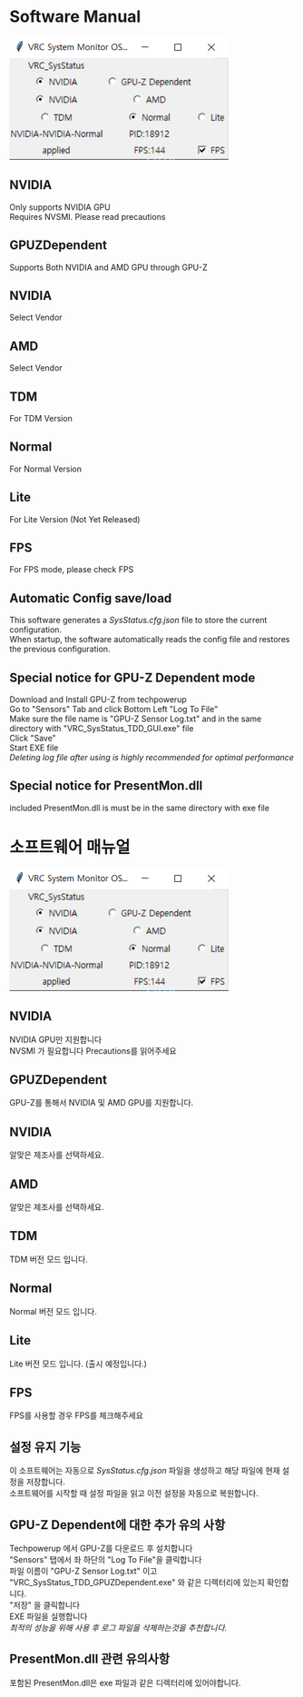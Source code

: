 # Software Manual
![](./ManualAssets/OSCSoftware2.png)
## NVIDIA
Only supports NVIDIA GPU\
Requires NVSMI. Please read precautions
## GPUZDependent
Supports Both NVIDIA and AMD GPU through GPU-Z
## NVIDIA
Select Vendor
## AMD
Select Vendor
## TDM
For TDM Version
## Normal
For Normal Version
## Lite
For Lite Version (Not Yet Released)
## FPS
For FPS mode, please check FPS
## Automatic Config save/load
This software generates a *SysStatus.cfg.json* file to store the current configuration.\
When startup, the software automatically reads the config file and restores the previous configuration.
## Special notice for GPU-Z Dependent mode
Download and Install GPU-Z from techpowerup\
Go to "Sensors" Tab and click Bottom Left "Log To File"\
Make sure the file name is "GPU-Z Sensor Log.txt" and in the same directory with "VRC_SysStatus_TDD_GUI.exe" file\
Click "Save"\
Start EXE file\
*Deleting log file after using is highly recommended for optimal performance*
## Special notice for PresentMon.dll
included PresentMon.dll is must be in the same directory with exe file

# 소프트웨어 매뉴얼
![](./ManualAssets/OSCSoftware2.png)
## NVIDIA
NVIDIA GPU만 지원합니다\
NVSMI 가 필요합니다 Precautions를 읽어주세요
## GPUZDependent
GPU-Z를 통해서 NVIDIA 및 AMD GPU를 지원합니다.
## NVIDIA
알맞은 제조사를 선택하세요.
## AMD
알맞은 제조사를 선택하세요.
## TDM
TDM 버전 모드 입니다.
## Normal
Normal 버전 모드 입니다.
## Lite
Lite 버전 모드 입니다. (출시 예정입니다.)
## FPS
FPS를 사용할 경우 FPS를 체크해주세요
## 설정 유지 기능
이 소프트웨어는 자동으로 *SysStatus.cfg.json* 파일을 생성하고 해당 파일에 현재 설정을 저장합니다.\
소프트웨어를 시작할 때 설정 파일을 읽고 이전 설정을 자동으로 복원합니다.
## GPU-Z Dependent에 대한 추가 유의 사항
Techpowerup 에서 GPU-Z를 다운로드 후 설치합니다\
"Sensors" 탭에서 좌 하단의 "Log To File"을 클릭합니다\
파일 이름이 "GPU-Z Sensor Log.txt" 이고 "VRC_SysStatus_TDD_GPUZDependent.exe" 와 같은 디렉터리에 있는지 확인합니다.\
"저장" 을 클릭합니다\
EXE 파일을 실행합니다\
*최적의 성능을 위해 사용 후 로그 파일을 삭제하는것을 추천합니다.*
## PresentMon.dll 관련 유의사항
포함된 PresentMon.dll은 exe 파일과 같은 디렉터리에 있어야합니다.
